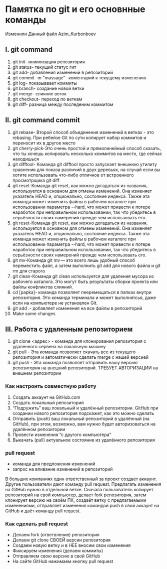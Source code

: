 # Памятка по git и его основнные команды
Изменили Данный файл Azim_Kurbonboev
## I. git command
1. git init- иниилизация репозитория 
2. git status- текущий статус гит
3. git add- добавления изменений в репозиторий 
4. git commit -m "massage"- коментарий к текущему изменению 
5. git log- показыввает коммиты 
6. git branch- создание новой ветки 
7. git merge- слияние веток 
8. git checkout- переход по веткам 
9. git diff- разница между последеним коммитом
## II. git command commit 
1. git rebase- Второй способ объединения изменений в ветках - это rebasing. При ребейзе Git по сути копирует набор коммитов и переносит их в другое место
2. git cherry-pick-Это очень простой и прямолинейный способ сказать, что ты хочешь копировать несколько коммитов на место, где сейчас находишься
3. git difftool- Команда git difftool просто запускает внешнюю утилиту сравнения для показа различий в двух деревьях, на случай если вы хотите использовать что-либо отличное от встроенного просмотрщика git diff
4. git reset-Команда git reset, как можно догадаться из названия, используется в основном для отмены изменений. Она изменяет указатель HEAD и, опционально, состояние индекса. Также эта команда может изменить файлы в рабочем каталоге при использовании параметра --hard, что может привести к потере наработок при неправильном использовании, так что убедитесь в серьёзности своих намерений прежде чем использовать его.
5. git reset-Команда git reset, как можно догадаться из названия, используется в основном для отмены изменений. Она изменяет указатель HEAD и, опционально, состояние индекса. Также эта команда может изменить файлы в рабочем каталоге при использовании параметра --hard, что может привести к потере наработок при неправильном использовании, так что убедитесь в серьёзности своих намерений прежде чем использовать его.
6. git mv-Команда git mv — это всего лишь удобный способ переместить файл, а затем выполнить git add для нового файла и git rm для старого
7. git clean-Команда git clean используется для удаления мусора из рабочего каталога. Это могут быть результаты сборки проекта или файлы конфликтов слияний.
8. cd [papka]- команда позволяет пееремещаться в папках внутри репозитория. Это команда терминала и может выполнятсья, даже если на компьютере не установлен Git.
9. git add .- добавляет изменения на все файлы в репозиторий
10. Make some changes
## III. Работа с удаленным репозиторием
1. git clone <адрес> - команда для клонирования репозитория с удаленного сервена на локальную машину
2. git pull - Эта команда позволяет скачать все из текущего репозитория и автоматически сделать merge с нашей версией
3. git push - Эта команда позволяет отправить нашу версию репозитория на внешний репозиторий. ТРЕБУЕТ АВТОРИЗАЦИИ на внешнем репозитории
### Как настроить совместную работу 
1. Создать аккаунт на GitHub.com 
2. Создать локальный репозиторий 
3. “Подружить” ваш локальный и удалённый репозитории. GitHub при создании нового репозитория подскажет, как это можно сделать 
4. Отправить (push) ваш локальный репозиторий в удалённый (на GitHub), при этом, возможно, вам нужно будет авторизоваться на удалённом репозитории 
5. Провести изменения “с другого компьютера” 
6. Выкачать (pull) актуальное состояние из удалённого репозитория
### pull request
* команда для предложения изменений
* запрос на вливание изменений в репозиторий

В больших компаниях один ответственный за проект создает аккаунт. Другие пользователи дают команду pull request. Предлагать изменения на GitHub нужно в отдельной ветке. Сначала пользователь копирует репозиторий на свой компьютер, делает fork репозитория, затем клонирует версию на своём ПК, создаёт ветку с предлагаемыми изменениями, отправляет изменения командой push в свой аккаунт на GitHub и даёт команду pull request.
### Как сделать pull request 
* Делаем fork (ответвление) репозитория 
* Делаем git clone СВОЕЙ версии репозитория 
* Создаем новую ветку и в НЕЕ вносим свои изменения 
* Фиксируем изменения (делаем коммиты) 
* Отправляем свою версию в свой GitHub 
* На сайте GitHub нажимаем кнопку pull request